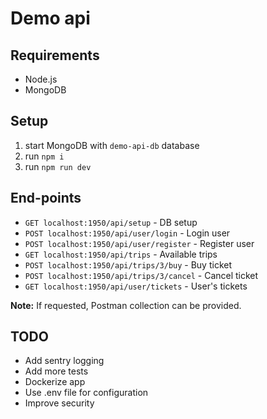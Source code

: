 # Demo api

## Requirements
* Node.js
* MongoDB

## Setup
1. start MongoDB with `demo-api-db` database
2. run `npm i`
3. run `npm run dev`

## End-points
*  `GET localhost:1950/api/setup` - DB setup
* `POST localhost:1950/api/user/login` - Login user
* `POST localhost:1950/api/user/register` - Register user
* `GET localhost:1950/api/trips` - Available trips
* `POST localhost:1950/api/trips/3/buy` - Buy ticket
* `POST localhost:1950/api/trips/3/cancel` - Cancel ticket
* `GET localhost:1950/api/user/tickets` - User's tickets

**Note:** If requested, Postman collection can be provided.

## TODO
* Add sentry logging
* Add more tests
* Dockerize app
* Use .env file for configuration
* Improve security


